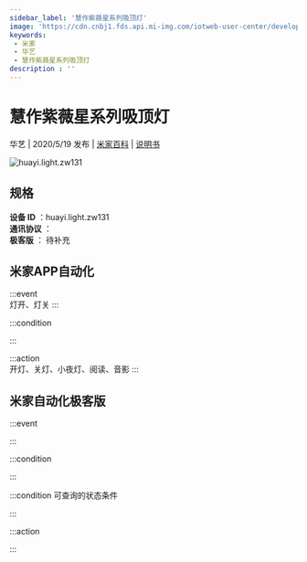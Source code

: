 ```yaml
---
sidebar_label: '慧作紫薇星系列吸顶灯'
image: 'https://cdn.cnbj1.fds.api.mi-img.com/iotweb-user-center/developer_167904769070999wmKbHh.png?GalaxyAccessKeyId=AKVGLQWBOVIRQ3XLEW&Expires=9223372036854775807&Signature=KzaSSQjSWoci1AJmpA5miHkLC3k='
keywords: 
 - 米家
 - 华艺
 - 慧作紫薇星系列吸顶灯
description : ''
---
```

# 慧作紫薇星系列吸顶灯

华艺 | 2020/5/19 发布 | [米家百科](https://home.mi.com/webapp/content/baike/product/index.html?model=huayi.light.zw131) | [说明书](https://home.mi.com/views/introduction.html?model=huayi.light.zw131&region=cn)

![huayi.light.zw131](https://cdn.cnbj1.fds.api.mi-img.com/iotweb-user-center/developer_167904769070999wmKbHh.png?GalaxyAccessKeyId=AKVGLQWBOVIRQ3XLEW&Expires=9223372036854775807&Signature=KzaSSQjSWoci1AJmpA5miHkLC3k=)

## 规格  
> 
**设备 ID** ：huayi.light.zw131  
**通讯协议** ：  
**极客版**  ： 待补充 


## 米家APP自动化  

:::event  
灯开、灯关
:::

:::condition  

:::

:::action   
开灯、关灯、小夜灯、阅读、音影
:::

## 米家自动化极客版  

:::event  

:::

:::condition  

:::

:::condition 可查询的状态条件  

:::

:::action  

:::

        
